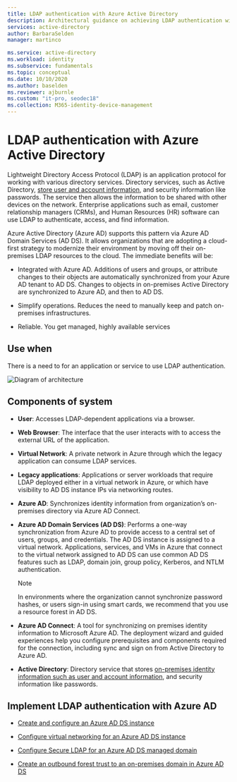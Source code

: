 ```yaml
---
title: LDAP authentication with Azure Active Directory
description: Architectural guidance on achieving LDAP authentication with Azure Active Directory.
services: active-directory
author: BarbaraSelden
manager: martinco

ms.service: active-directory
ms.workload: identity
ms.subservice: fundamentals
ms.topic: conceptual
ms.date: 10/10/2020
ms.author: baselden
ms.reviewer: ajburnle
ms.custom: "it-pro, seodec18"
ms.collection: M365-identity-device-management
---
```


# LDAP authentication with Azure Active Directory

Lightweight Directory Access Protocol (LDAP) is an application protocol for working with various directory services. Directory services, such as Active Directory, [store user and account information](https://www.dnsstuff.com/active-directory-service-accounts), and security information like passwords. The service then allows the information to be shared with other devices on the network. Enterprise applications such as email, customer relationship managers (CRMs), and Human Resources (HR) software can use LDAP to authenticate, access, and find information. 

Azure Active Directory (Azure AD) supports this pattern via Azure AD Domain Services (AD DS). It allows organizations that are adopting a cloud-first strategy to modernize their environment by moving off their on-premises LDAP resources to the cloud. The immediate benefits will be: 

* Integrated with Azure AD. Additions of users and groups, or attribute changes to their objects are automatically synchronized from your Azure AD tenant to AD DS. Changes to objects in on-premises Active Directory are synchronized to Azure AD, and then to AD DS.

* Simplify operations. Reduces the need to manually keep and patch on-premises infrastructures. 

* Reliable. You get managed, highly available services 

## Use when

There is a need to for an application or service to use LDAP authentication.

![Diagram of architecture](./media/authentication-patterns/ldap-auth.png)

## Components of system

* **User**: Accesses LDAP-dependent applications via a browser.

* **Web Browser**: The interface that the user interacts with to access the external URL of the application.

* **Virtual Network**: A private network in Azure through which the legacy application can consume LDAP services. 

* **Legacy applications**: Applications or server workloads that require LDAP deployed either in a virtual network in Azure, or which have visibility to AD DS instance IPs via networking routes. 

* **Azure AD**: Synchronizes identity information from organization’s on-premises directory via Azure AD Connect.

* **Azure AD Domain Services (AD DS)**: Performs a one-way synchronization from Azure AD to provide access to a central set of users, groups, and credentials. The AD DS instance is assigned to a virtual network. Applications, services, and VMs in Azure that connect to the virtual network assigned to AD DS can use common AD DS features such as LDAP, domain join, group policy, Kerberos, and NTLM authentication.
   > [!NOTE]
   >  In environments where the organization cannot synchronize password hashes, or users sign-in using smart cards, we recommend that you use a resource forest in AD DS. 

* **Azure AD Connect**: A tool for synchronizing on premises identity information to Microsoft Azure AD. The deployment wizard and guided experiences help you configure prerequisites and components required for the connection, including sync and sign on from Active Directory to Azure AD. 

* **Active Directory**: Directory service that stores [on-premises identity information such as user and account information](https://www.dnsstuff.com/active-directory-service-accounts), and security information like passwords.

## Implement LDAP authentication with Azure AD

* [Create and configure an Azure AD DS instance](../../active-directory-domain-services/tutorial-create-instance.md) 

* [Configure virtual networking for an Azure AD DS instance](../../active-directory-domain-services/tutorial-configure-networking.md) 

* [Configure Secure LDAP for an Azure AD DS managed domain](../../active-directory-domain-services/tutorial-configure-ldaps.md) 

* [Create an outbound forest trust to an on-premises domain in Azure AD DS](../../active-directory-domain-services/tutorial-create-forest-trust.md)

